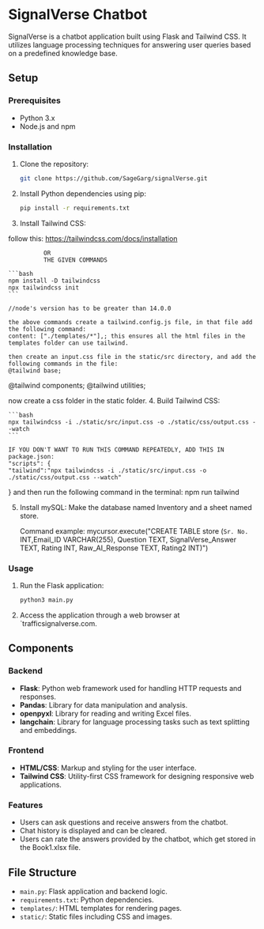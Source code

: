 # SignalVerse Chatbot

SignalVerse is a chatbot application built using Flask and Tailwind CSS. It utilizes language processing techniques for answering user queries based on a predefined knowledge base.

## Setup

### Prerequisites

- Python 3.x
- Node.js and npm

### Installation

1. Clone the repository:

    ```bash
    git clone https://github.com/SageGarg/signalVerse.git
    ```

2. Install Python dependencies using pip:

    ```bash
    pip install -r requirements.txt
    ```

3. Install Tailwind CSS:

follow this:
https://tailwindcss.com/docs/installation

              OR
              THE GIVEN COMMANDS

    ```bash
    npm install -D tailwindcss
    npx tailwindcss init
    ```

    //node's version has to be greater than 14.0.0

    the above commands create a tailwind.config.js file, in that file add the following command:
    content: ["./templates/*"],; this ensures all the html files in the templates folder can use tailwind.

    then create an input.css file in the static/src directory, and add the following commands in the file:
    @tailwind base;
@tailwind components;
@tailwind utilities;

now create a css folder in the static folder.
4. Build Tailwind CSS:

    ```bash
    npx tailwindcss -i ./static/src/input.css -o ./static/css/output.css --watch
    ```

    IF YOU DON'T WANT TO RUN THIS COMMAND REPEATEDLY, ADD THIS IN package.json:
    "scripts": {
    "tailwind":"npx tailwindcss -i ./static/src/input.css -o ./static/css/output.css --watch"
  }
  and then run the following command in the terminal:
  npm run tailwind

5. Install mySQL: 
    Make the database named Inventory and a sheet named store.

    Command example: mycursor.execute("CREATE TABLE store (`Sr. No.` INT,Email_ID VARCHAR(255), Question TEXT, SignalVerse_Answer TEXT, Rating INT, Raw_AI_Response TEXT, Rating2 INT)")


### Usage

1. Run the Flask application:

    ```bash
    python3 main.py
    ```

2. Access the application through a web browser at `trafficsignalverse.com.

## Components

### Backend

- **Flask**: Python web framework used for handling HTTP requests and responses.
- **Pandas**: Library for data manipulation and analysis.
- **openpyxl**: Library for reading and writing Excel files.
- **langchain**: Library for language processing tasks such as text splitting and embeddings.

### Frontend

- **HTML/CSS**: Markup and styling for the user interface.
- **Tailwind CSS**: Utility-first CSS framework for designing responsive web applications.

### Features

- Users can ask questions and receive answers from the chatbot.
- Chat history is displayed and can be cleared.
- Users can rate the answers provided by the chatbot, which get stored in the Book1.xlsx file.

## File Structure

- `main.py`: Flask application and backend logic.
- `requirements.txt`: Python dependencies.
- `templates/`: HTML templates for rendering pages.
- `static/`: Static files including CSS and images.



